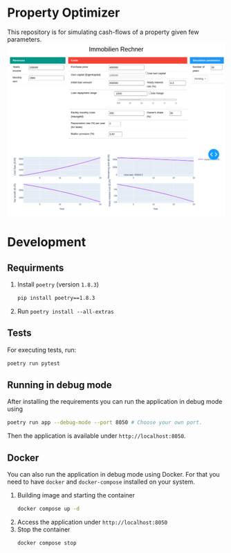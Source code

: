 # Property Optimizer
This repository is for simulating cash-flows of a property given few parameters.
![Screenshot of the tool|40%](./docs/figs/shot.png)

# Development
## Requirments
1. Install `poetry` (version `1.8.3`)
    ```bash
   pip install poetry==1.8.3 
   ```
2. Run `poetry install --all-extras`
## Tests
For executing tests, run: 
```bash
poetry run pytest
```
## Running in debug mode
After installing the requirements you can run the application in debug mode using
```bash
poetry run app --debug-mode --port 8050 # Choose your own port.
```
Then the application is available under `http://localhost:8050`.


## Docker
You can also run the application in debug mode using Docker. For that you need 
to have `docker` and `docker-compose` installed on your system.
1. Building image and starting the container
    ```bash
    docker compose up -d
    ```
2. Access the application under `http://localhost:8050`
3. Stop the container 
    ```bash
   docker compose stop
    ```
